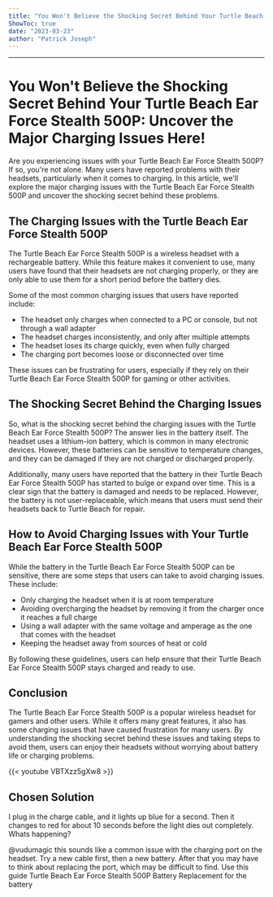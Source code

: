 ```yaml
---
title: "You Won't Believe the Shocking Secret Behind Your Turtle Beach Ear Force Stealth 500P: Uncover the Major Charging Issues Here!"
ShowToc: true 
date: "2023-03-23"
author: "Patrick Joseph"
---
```

*****
# You Won't Believe the Shocking Secret Behind Your Turtle Beach Ear Force Stealth 500P: Uncover the Major Charging Issues Here!

Are you experiencing issues with your Turtle Beach Ear Force Stealth 500P? If so, you're not alone. Many users have reported problems with their headsets, particularly when it comes to charging. In this article, we'll explore the major charging issues with the Turtle Beach Ear Force Stealth 500P and uncover the shocking secret behind these problems.

## The Charging Issues with the Turtle Beach Ear Force Stealth 500P

The Turtle Beach Ear Force Stealth 500P is a wireless headset with a rechargeable battery. While this feature makes it convenient to use, many users have found that their headsets are not charging properly, or they are only able to use them for a short period before the battery dies.

Some of the most common charging issues that users have reported include:

- The headset only charges when connected to a PC or console, but not through a wall adapter
- The headset charges inconsistently, and only after multiple attempts
- The headset loses its charge quickly, even when fully charged
- The charging port becomes loose or disconnected over time

These issues can be frustrating for users, especially if they rely on their Turtle Beach Ear Force Stealth 500P for gaming or other activities.

## The Shocking Secret Behind the Charging Issues

So, what is the shocking secret behind the charging issues with the Turtle Beach Ear Force Stealth 500P? The answer lies in the battery itself. The headset uses a lithium-ion battery, which is common in many electronic devices. However, these batteries can be sensitive to temperature changes, and they can be damaged if they are not charged or discharged properly.

Additionally, many users have reported that the battery in their Turtle Beach Ear Force Stealth 500P has started to bulge or expand over time. This is a clear sign that the battery is damaged and needs to be replaced. However, the battery is not user-replaceable, which means that users must send their headsets back to Turtle Beach for repair.

## How to Avoid Charging Issues with Your Turtle Beach Ear Force Stealth 500P

While the battery in the Turtle Beach Ear Force Stealth 500P can be sensitive, there are some steps that users can take to avoid charging issues. These include:

- Only charging the headset when it is at room temperature
- Avoiding overcharging the headset by removing it from the charger once it reaches a full charge
- Using a wall adapter with the same voltage and amperage as the one that comes with the headset
- Keeping the headset away from sources of heat or cold

By following these guidelines, users can help ensure that their Turtle Beach Ear Force Stealth 500P stays charged and ready to use.

## Conclusion

The Turtle Beach Ear Force Stealth 500P is a popular wireless headset for gamers and other users. While it offers many great features, it also has some charging issues that have caused frustration for many users. By understanding the shocking secret behind these issues and taking steps to avoid them, users can enjoy their headsets without worrying about battery life or charging problems.

{{< youtube VBTXzz5gXw8 >}} 



## Chosen Solution
 I plug in the charge cable, and it lights up blue for a second. Then it changes to red for about 10 seconds before the light dies out completely. Whats happening?

 @vudumagic this sounds like a common issue with the charging port on the headset. Try a new cable first, then a new battery. After that you may have to think about replacing the port, which may be difficult to find. Use this guide Turtle Beach Ear Force Stealth 500P Battery Replacement for the battery




